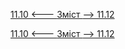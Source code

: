 [11.10 <--- ](11_10.md) [   Зміст   ](README.md) [--> 11.12](11_12.md)



[11.10 <--- ](11_10.md) [   Зміст   ](README.md) [--> 11.12](11_12.md)